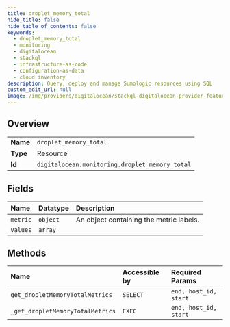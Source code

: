 ```yaml
---
title: droplet_memory_total
hide_title: false
hide_table_of_contents: false
keywords:
  - droplet_memory_total
  - monitoring
  - digitalocean    
  - stackql
  - infrastructure-as-code
  - configuration-as-data
  - cloud inventory
description: Query, deploy and manage Sumologic resources using SQL
custom_edit_url: null
image: /img/providers/digitalocean/stackql-digitalocean-provider-featured-image.png
---
```

  
    

## Overview
<table><tbody>
<tr><td><b>Name</b></td><td><code>droplet_memory_total</code></td></tr>
<tr><td><b>Type</b></td><td>Resource</td></tr>
<tr><td><b>Id</b></td><td><code>digitalocean.monitoring.droplet_memory_total</code></td></tr>
</tbody></table>

## Fields
| Name | Datatype | Description |
|:-----|:---------|:------------|
| `metric` | `object` | An object containing the metric labels. |
| `values` | `array` |  |
## Methods
| Name | Accessible by | Required Params |
|:-----|:--------------|:----------------|
| `get_dropletMemoryTotalMetrics` | `SELECT` | `end, host_id, start` |
| `_get_dropletMemoryTotalMetrics` | `EXEC` | `end, host_id, start` |
